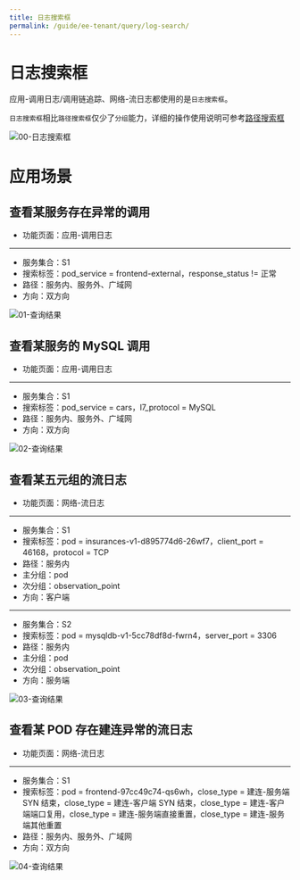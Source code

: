 ```yaml
---
title: 日志搜索框
permalink: /guide/ee-tenant/query/log-search/
---
```


# 日志搜索框

应用-调用日志/调用链追踪、网络-流日志都使用的是`日志搜索框`。

`日志搜索框`相比`路径搜索框`仅少了`分组`能力，详细的操作使用说明可参考[路径搜索框](./path-search/)

![00-日志搜索框](https://yunshan-guangzhou.oss-cn-beijing.aliyuncs.com/pub/pic/20230921650c4f5e7a6cd.png)

# 应用场景

## 查看某服务存在异常的调用

- 功能页面：应用-调用日志
-----------------------------
- 服务集合：S1
- 搜索标签：pod_service = frontend-external，response_status != 正常
- 路径：服务内、服务外、广域网
- 方向：双方向

![01-查询结果](https://yunshan-guangzhou.oss-cn-beijing.aliyuncs.com/pub/pic/20230921650c4f61ad6e0.png)

## 查看某服务的 MySQL 调用

- 功能页面：应用-调用日志
-----------------------------
- 服务集合：S1
- 搜索标签：pod_service = cars，l7_protocol = MySQL
- 路径：服务内、服务外、广域网
- 方向：双方向

![02-查询结果](https://yunshan-guangzhou.oss-cn-beijing.aliyuncs.com/pub/pic/20230921650c4f60c6540.png)

## 查看某五元组的流日志

- 功能页面：网络-流日志
-----------------------------
- 服务集合：S1
- 搜索标签：pod = insurances-v1-d895774d6-26wf7，client_port = 46168，protocol = TCP
- 路径：服务内
- 主分组：pod
- 次分组：observation_point
- 方向：客户端
------------------------------
- 服务集合：S2
- 搜索标签：pod = mysqldb-v1-5cc78df8d-fwrn4，server_port = 3306
- 路径：服务内
- 主分组：pod
- 次分组：observation_point
- 方向：服务端

![03-查询结果](https://yunshan-guangzhou.oss-cn-beijing.aliyuncs.com/pub/pic/20230921650c4f601adf9.png)

## 查看某 POD 存在建连异常的流日志

- 功能页面：网络-流日志
-----------------------------
- 服务集合：S1
- 搜索标签：pod = frontend-97cc49c74-qs6wh，close_type = 建连-服务端 SYN 结束，close_type = 建连-客户端 SYN 结束，close_type = 建连-客户端端口复用，close_type = 建连-服务端直接重置，close_type = 建连-服务端其他重置
- 路径：服务内、服务外、广域网
- 方向：双方向

![04-查询结果](https://yunshan-guangzhou.oss-cn-beijing.aliyuncs.com/pub/pic/20230921650c4f5f68325.png)
